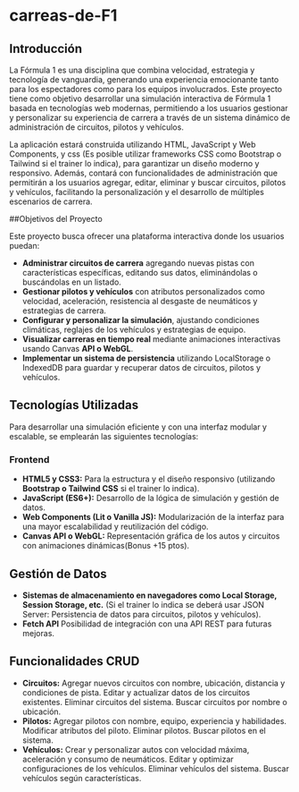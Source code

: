 # carreas-de-F1

## Introducción


La Fórmula 1 es una disciplina que combina velocidad, estrategia y tecnología de vanguardia, generando una experiencia emocionante tanto para los espectadores como para los equipos involucrados. Este proyecto tiene como objetivo desarrollar una simulación interactiva de Fórmula 1 basada en tecnologías web modernas, permitiendo a los usuarios gestionar y personalizar su experiencia de carrera a través de un sistema dinámico de administración de circuitos, pilotos y vehículos.



La aplicación estará construida utilizando HTML, JavaScript y Web Components, y css (Es posible utilizar frameworks CSS como Bootstrap o Tailwind si el trainer lo indica), para garantizar un diseño moderno y responsivo. Además, contará con funcionalidades de administración que permitirán a los usuarios agregar, editar, eliminar y buscar circuitos, pilotos y vehículos, facilitando la personalización y el desarrollo de múltiples escenarios de carrera.



##Objetivos del Proyecto


Este proyecto busca ofrecer una plataforma interactiva donde los usuarios puedan:

- **Administrar circuitos de carrera** agregando nuevas pistas con características específicas, editando sus datos, eliminándolas o buscándolas en un listado.
- **Gestionar pilotos y vehículos** con atributos personalizados como velocidad, aceleración, resistencia al desgaste de neumáticos y estrategias de carrera.
- **Configurar y personalizar la simulación**, ajustando condiciones climáticas, reglajes de los vehículos y estrategias de equipo.
- **Visualizar carreras en tiempo real** mediante animaciones interactivas usando Canvas **API o WebGL**.
- **Implementar un sistema de persistencia** utilizando LocalStorage o IndexedDB para guardar y recuperar datos de circuitos, pilotos y vehículos.


## Tecnologías Utilizadas
Para desarrollar una simulación eficiente y con una interfaz modular y escalable, se emplearán las siguientes tecnologías:

### Frontend
- **HTML5 y CSS3:** Para la estructura y el diseño responsivo (utilizando **Bootstrap o Tailwind CSS** si el trainer lo indica).
- **JavaScript (ES6+):** Desarrollo de la lógica de simulación y gestión de datos.
- **Web Components (Lit o Vanilla JS):** Modularización de la interfaz para una mayor escalabilidad y reutilización del código.
- **Canvas API o WebGL:** Representación gráfica de los autos y circuitos con animaciones dinámicas(Bonus +15 ptos).

## Gestión de Datos
- **Sistemas de almacenamiento en navegadores como Local Storage, Session Storage, etc.** (Si el trainer lo indica se deberá usar JSON Server: Persistencia de datos para circuitos, pilotos y vehículos).
- **Fetch API** Posibilidad de integración con una API REST para futuras mejoras.

## Funcionalidades CRUD
- **Circuitos:**
Agregar nuevos circuitos con nombre, ubicación, distancia y condiciones de pista.
Editar y actualizar datos de los circuitos existentes.
Eliminar circuitos del sistema.
Buscar circuitos por nombre o ubicación.
- **Pilotos:**
Agregar pilotos con nombre, equipo, experiencia y habilidades.
Modificar atributos del piloto.
Eliminar pilotos.
Buscar pilotos en el sistema.
- **Vehículos:**
Crear y personalizar autos con velocidad máxima, aceleración y consumo de neumáticos.
Editar y optimizar configuraciones de los vehículos.
Eliminar vehículos del sistema.
Buscar vehículos según características.
